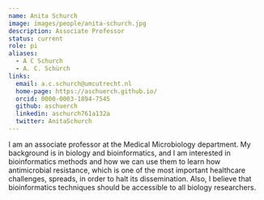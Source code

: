 ```yaml
---
name: Anita Schurch
image: images/people/anita-schurch.jpg
description: Associate Professor
status: current
role: pi
aliases:
  - A C Schurch 
  - A. C. Schürch
links:
  email: a.c.schurch@umcutrecht.nl
  home-page: https://aschuerch.github.io/
  orcid: 0000-0003-1894-7545
  github: aschuerch
  linkedin: aschurch761a132a
  twitter: AnitaSchurch
---
```


I am an associate professor at the Medical Microbiology department. My background is in biology and bioinformatics, and I am interested in bioinformatics methods and how we can use them to learn how antimicrobial resistance, which is one of the most important healthcare challenges, spreads, in order to halt its dissemination. Also, I believe that bioinformatics techniques should be accessible to all biology researchers. 
